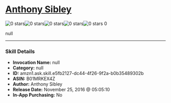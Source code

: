 # [Anthony Sibley](http://alexa.amazon.com/#skills/amzn1.ask.skill.e5fb2127-dc44-4f26-9f2a-b0b35489302b)
![0 stars](../../images/ic_star_border_black_18dp_1x.png)![0 stars](../../images/ic_star_border_black_18dp_1x.png)![0 stars](../../images/ic_star_border_black_18dp_1x.png)![0 stars](../../images/ic_star_border_black_18dp_1x.png)![0 stars](../../images/ic_star_border_black_18dp_1x.png) 0

null

***

### Skill Details

* **Invocation Name:** null
* **Category:** null
* **ID:** amzn1.ask.skill.e5fb2127-dc44-4f26-9f2a-b0b35489302b
* **ASIN:** B01MRKEX4Z
* **Author:** Anthony Sibley
* **Release Date:** November 25, 2016 @ 05:05:10
* **In-App Purchasing:** No
